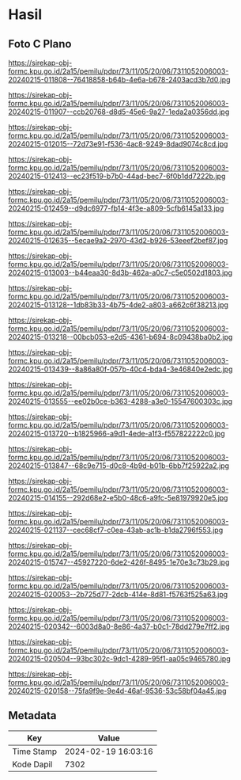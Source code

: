 # Hasil

## Foto C Plano

https://sirekap-obj-formc.kpu.go.id/2a15/pemilu/pdpr/73/11/05/20/06/7311052006003-20240215-011808--76418858-b64b-4e6a-b678-2403acd3b7d0.jpg

https://sirekap-obj-formc.kpu.go.id/2a15/pemilu/pdpr/73/11/05/20/06/7311052006003-20240215-011907--ccb20768-d8d5-45e6-9a27-1eda2a0356dd.jpg

https://sirekap-obj-formc.kpu.go.id/2a15/pemilu/pdpr/73/11/05/20/06/7311052006003-20240215-012015--72d73e91-f536-4ac8-9249-8dad9074c8cd.jpg

https://sirekap-obj-formc.kpu.go.id/2a15/pemilu/pdpr/73/11/05/20/06/7311052006003-20240215-012413--ec23f519-b7b0-44ad-bec7-6f0b1dd7222b.jpg

https://sirekap-obj-formc.kpu.go.id/2a15/pemilu/pdpr/73/11/05/20/06/7311052006003-20240215-012459--d9dc6977-fb14-4f3e-a809-5cfb6145a133.jpg

https://sirekap-obj-formc.kpu.go.id/2a15/pemilu/pdpr/73/11/05/20/06/7311052006003-20240215-012635--5ecae9a2-2970-43d2-b926-53eeef2bef87.jpg

https://sirekap-obj-formc.kpu.go.id/2a15/pemilu/pdpr/73/11/05/20/06/7311052006003-20240215-013003--b44eaa30-8d3b-462a-a0c7-c5e0502d1803.jpg

https://sirekap-obj-formc.kpu.go.id/2a15/pemilu/pdpr/73/11/05/20/06/7311052006003-20240215-013128--1db83b33-4b75-4de2-a803-a662c6f38213.jpg

https://sirekap-obj-formc.kpu.go.id/2a15/pemilu/pdpr/73/11/05/20/06/7311052006003-20240215-013218--00bcb053-e2d5-4361-b694-8c09438ba0b2.jpg

https://sirekap-obj-formc.kpu.go.id/2a15/pemilu/pdpr/73/11/05/20/06/7311052006003-20240215-013439--8a86a80f-057b-40c4-bda4-3e46840e2edc.jpg

https://sirekap-obj-formc.kpu.go.id/2a15/pemilu/pdpr/73/11/05/20/06/7311052006003-20240215-013555--ee02b0ce-b363-4288-a3e0-15547600303c.jpg

https://sirekap-obj-formc.kpu.go.id/2a15/pemilu/pdpr/73/11/05/20/06/7311052006003-20240215-013720--b1825966-a9d1-4ede-a1f3-f557822222c0.jpg

https://sirekap-obj-formc.kpu.go.id/2a15/pemilu/pdpr/73/11/05/20/06/7311052006003-20240215-013847--68c9e715-d0c8-4b9d-b01b-6bb7f25922a2.jpg

https://sirekap-obj-formc.kpu.go.id/2a15/pemilu/pdpr/73/11/05/20/06/7311052006003-20240215-014155--292d68e2-e5b0-48c6-a9fc-5e81979920e5.jpg

https://sirekap-obj-formc.kpu.go.id/2a15/pemilu/pdpr/73/11/05/20/06/7311052006003-20240215-021137--cec68cf7-c0ea-43ab-ac1b-b1da2796f553.jpg

https://sirekap-obj-formc.kpu.go.id/2a15/pemilu/pdpr/73/11/05/20/06/7311052006003-20240215-015747--45927220-6de2-426f-8495-1e70e3c73b29.jpg

https://sirekap-obj-formc.kpu.go.id/2a15/pemilu/pdpr/73/11/05/20/06/7311052006003-20240215-020053--2b725d77-2dcb-414e-8d81-f5763f525a63.jpg

https://sirekap-obj-formc.kpu.go.id/2a15/pemilu/pdpr/73/11/05/20/06/7311052006003-20240215-020342--6003d8a0-8e86-4a37-b0c1-78dd279e7ff2.jpg

https://sirekap-obj-formc.kpu.go.id/2a15/pemilu/pdpr/73/11/05/20/06/7311052006003-20240215-020504--93bc302c-9dc1-4289-95f1-aa05c9465780.jpg

https://sirekap-obj-formc.kpu.go.id/2a15/pemilu/pdpr/73/11/05/20/06/7311052006003-20240215-020158--75fa9f9e-9e4d-46af-9536-53c58bf04a45.jpg


## Metadata

| Key        | Value               |
| ---------- | ------------------- |
| Time Stamp | 2024-02-19 16:03:16 |
| Kode Dapil | 7302                |



